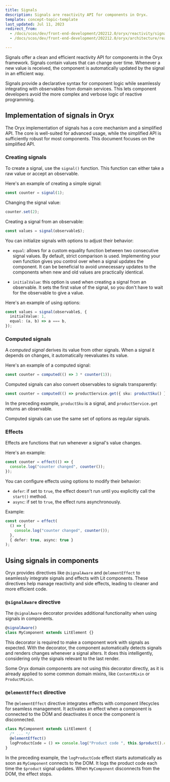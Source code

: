 ```yaml
---
title: Signals
description: Signals are reactivity API for components in Oryx.
template: concept-topic-template
last_updated: Jul 11, 2023
redirect_from:
  - /docs/scos/dev/front-end-development/202212.0/oryx/reactivity/signals.html
  - /docs/scos/dev/front-end-development/202212.0/oryx/architecture/reactivity/signals.html

---
```


Signals offer a clean and efficient reactivity API for components in the Oryx framework. Signals contain values that can change over time. Whenever a new value is received, the component is automatically updated by the signal in an efficient way.

Signals provide a declarative syntax for component logic while seamlessly integrating with observables from domain services. This lets component developers avoid the more complex and verbose logic of reactive programming.

## Implementation of signals in Oryx

The Oryx implementation of signals has a core mechanism and a simplified API. The core is well-suited for advanced usage, while the simplified API is sufficiently robust for most components. This document focuses on the simplified API.

### Creating signals

To create a signal, use the `signal()` function. This function can either take a raw value or accept an observable.

Here's an example of creating a simple signal:

```ts
const counter = signal(1);
```

Changing the signal value:

```ts
counter.set(2);
```

Creating a signal from an observable:

```ts
const values = signal(observable$);
```

You can initialize signals with options to adjust their behavior:

- `equal`: allows for a custom equality function between two consecutive signal values. By default, strict comparison is used. Implementing your own function gives you control over when a signal updates the component. It can be beneficial to avoid unnecessary updates to the components when new and old values are practically identical.

- `initialValue`: this option is used when creating a signal from an observable. It sets the first value of the signal, so you don't have to wait for the observable to give a value.

Here's an example of using options:

```ts
const values = signal(observable$, {
  initialValue: 1,
  equal: (a, b) => a === b,
});
```

### Computed signals

A _computed signal_ derives its value from other signals. When a signal it depends on changes, it automatically reevaluates its value.

Here's an example of a computed signal:

```ts
const counter = computed(() => 3 * counter(1));
```

Computed signals can also convert observables to signals transparently:

```ts
const counter = computed(() => productService.get({ sku: productSku() }));
```

In the preceding example, `productSku` is a signal, and `productService.get` returns an observable.

Computed signals can use the same set of options as regular signals.

### Effects

Effects are functions that run whenever a signal's value changes.

Here's an example:

```ts
const counter = effect(() => {
  console.log("counter changed", counter());
});
```

You can configure effects using options to modify their behavior:

- `defer`: if set to `true`, the effect doesn't run until you explicitly call the `start()` method.
- `async`: if set to `true`, the effect runs asynchronously.

Example:

```ts
const counter = effect(
  () => {
    console.log("counter changed", counter());
  },
  { defer: true, async: true }
);
```

## Using signals in components

Oryx provides directives like `@signalAware` and `@elementEffect` to seamlessly integrate signals and effects with Lit components. These directives help manage reactivity and side effects, leading to cleaner and more efficient code.

### `@signalAware` directive

The `@signalAware` decorator provides additional functionality when using signals in components.

```ts
@signalAware()
class MyComponent extends LitElement {}
```

This decorator is required to make a component work with signals as expected. With the decorator, the component automatically detects signals and renders changes whenever a signal alters. It does this intelligently, considering only the signals relevant to the last render.

Some Oryx domain components are not using this decorator directly, as it is already applied to some common domain mixins, like `ContentMixin` or `ProductMixin`.

### `@elementEffect` directive

The `@elementEffect` directive integrates effects with component lifecycles for seamless management. It activates an effect when a component is connected to the DOM and deactivates it once the component is disconnected.

```ts
class MyComponent extends LitElement {
  /* ... */
  @elementEffect()
  logProductCode = () => console.log("Product code ", this.$product().code);
}
```

In the preceding example, the `logProductCode` effect starts automatically as soon as `MyComponent` connects to the DOM. It logs the product code each time the `$product` signal updates. When `MyComponent` disconnects from the DOM, the effect stops.
